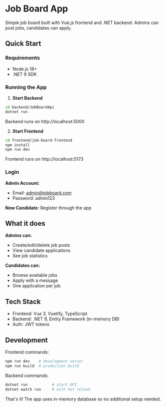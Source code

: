 # Job Board App

Simple job board built with Vue.js frontend and .NET backend. Admins can post jobs, candidates can apply.

## Quick Start

### Requirements
- Node.js 18+
- .NET 9 SDK

### Running the App

1. **Start Backend**
```bash
cd backend/JobBoardApi
dotnet run
```
Backend runs on http://localhost:5000

2. **Start Frontend** 
```bash
cd frontend/job-board-frontend
npm install
npm run dev
```
Frontend runs on http://localhost:5173

### Login

**Admin Account:**
- Email: admin@jobboard.com
- Password: admin123

**New Candidate:** Register through the app

## What it does

**Admins can:**
- Create/edit/delete job posts
- View candidate applications
- See job statistics

**Candidates can:**  
- Browse available jobs
- Apply with a message
- One application per job

## Tech Stack
- Frontend: Vue 3, Vuetify, TypeScript
- Backend: .NET 9, Entity Framework (in-memory DB)
- Auth: JWT tokens

## Development

Frontend commands:
```bash
npm run dev    # development server
npm run build  # production build
```

Backend commands:
```bash
dotnet run           # start API
dotnet watch run     # with hot reload
```

That's it! The app uses in-memory database so no additional setup needed.